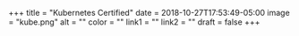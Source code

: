 +++
title = "Kubernetes Certified"
date = 2018-10-27T17:53:49-05:00
image = "kube.png"
alt = ""
color = ""
link1 = ""
link2 = ""
draft = false
+++
